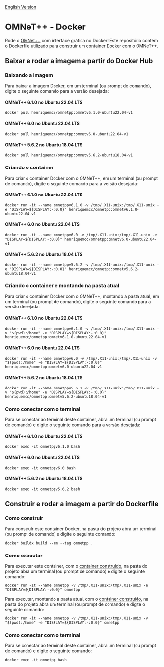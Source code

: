 [English Version](README.EN.md)

# OMNeT++ - Docker

Rode o [OMNet++](https://omnetpp.org) com interface gráfica no Docker! Este repositório contém o Dockerfile utilizado para construir um container Docker com o OMNeT++.

## Baixar e rodar a imagem a partir do Docker Hub

### Baixando a imagem

Para baixar a imagem Docker, em um terminal (ou prompt de comando), digite o seguinte comando para a versão desejada:

#### OMNeT++ 6.1.0 no Ubuntu 22.04 LTS

```
docker pull henriquemcc/omnetpp:omnetv6.1.0-ubuntu22.04-v1
```

#### OMNeT++ 6.0 no Ubuntu 22.04 LTS

```
docker pull henriquemcc/omnetpp:omnetv6.0-ubuntu22.04-v1
```

#### OMNeT++ 5.6.2 no Ubuntu 18.04 LTS

```
docker pull henriquemcc/omnetpp:omnetv5.6.2-ubuntu18.04-v1
```

### Criando o container

Para criar o container Docker com o OMNeT++, em um terminal (ou prompt de comando), digite o seguinte comando para a versão desejada:

#### OMNeT++ 6.1.0 no Ubuntu 22.04 LTS

```
docker run -it --name omnetppv6.1.0 -v /tmp/.X11-unix:/tmp/.X11-unix -e "DISPLAY=${DISPLAY:-:0.0}" henriquemcc/omnetpp:omnetv6.1.0-ubuntu22.04-v1
```

#### OMNeT++ 6.0 no Ubuntu 22.04 LTS

```
docker run -it --name omnetppv6.0 -v /tmp/.X11-unix:/tmp/.X11-unix -e "DISPLAY=${DISPLAY:-:0.0}" henriquemcc/omnetpp:omnetv6.0-ubuntu22.04-v1
```

#### OMNeT++ 5.6.2 no Ubuntu 18.04 LTS

```
docker run -it --name omnetppv5.6.2 -v /tmp/.X11-unix:/tmp/.X11-unix -e "DISPLAY=${DISPLAY:-:0.0}" henriquemcc/omnetpp:omnetv5.6.2-ubuntu18.04-v1
```

### Criando o container e montando na pasta atual

Para criar o container Docker com o OMNeT++, montando a pasta atual, em um terminal (ou prompt de comando), digite o seguinte comando para a versão desejada:

#### OMNeT++ 6.1.0 no Ubuntu 22.04 LTS

```
docker run -it --name omnetppv6.1.0 -v /tmp/.X11-unix:/tmp/.X11-unix -v "$(pwd):/home" -e "DISPLAY=${DISPLAY:-:0.0}" henriquemcc/omnetpp:omnetv6.1.0-ubuntu22.04-v1
```

#### OMNeT++ 6.0 no Ubuntu 22.04 LTS

```
docker run -it --name omnetppv6.0 -v /tmp/.X11-unix:/tmp/.X11-unix -v "$(pwd):/home" -e "DISPLAY=${DISPLAY:-:0.0}" henriquemcc/omnetpp:omnetv6.0-ubuntu22.04-v1
```

#### OMNeT++ 5.6.2 no Ubuntu 18.04 LTS

```
docker run -it --name omnetppv5.6.2 -v /tmp/.X11-unix:/tmp/.X11-unix -v "$(pwd):/home" -e "DISPLAY=${DISPLAY:-:0.0}" henriquemcc/omnetpp:omnetv5.6.2-ubuntu18.04-v1
```

### Como conectar com o terminal

Para se conectar ao terminal deste container, abra um terminal (ou prompt de comando) e digite o seguinte comando para a versão desejada:

#### OMNeT++ 6.1.0 no Ubuntu 22.04 LTS

```
docker exec -it omnetppv6.1.0 bash
```

#### OMNeT++ 6.0 no Ubuntu 22.04 LTS

```
docker exec -it omnetppv6.0 bash
```

#### OMNeT++ 5.6.2 no Ubuntu 18.04 LTS

```
docker exec -it omnetppv5.6.2 bash
```

## Construir e rodar a imagem a partir do Dockerfile

### Como construir

Para construír este container Docker, na pasta do projeto abra um terminal (ou prompt de comando) e digite o seguinte comando:

```
docker buildx build --rm --tag omnetpp .
```


### Como executar

Para executar este container, com o [container construído](#como-construir), na pasta do projeto abra um terminal (ou prompt de comando) e digite o seguinte comando:

```
docker run -it --name omnetpp -v /tmp/.X11-unix:/tmp/.X11-unix -e "DISPLAY=${DISPLAY:-:0.0}" omnetpp
```

Para executar, montando a pasta atual, com o [container construído](#como-construir), na pasta do projeto abra um terminal (ou prompt de comando) e digite o seguinte comando:

```
docker run -it --name omnetpp -v /tmp/.X11-unix:/tmp/.X11-unix -v "$(pwd):/home" -e "DISPLAY=${DISPLAY:-:0.0}" omnetpp
```

### Como conectar com o terminal

Para se conectar ao terminal deste container, abra um terminal (ou prompt de comando) e digite o seguinte comando:

```
docker exec -it omnetpp bash
```

